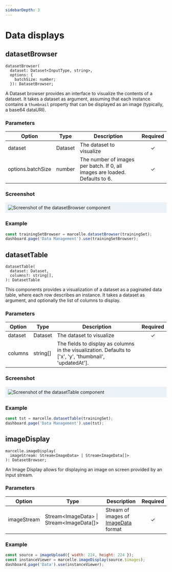 ```yaml
---
sidebarDepth: 3
---
```


# Data displays

## datasetBrowser

```tsx
datasetBrowser(
  dataset: Dataset<InputType, string>,
  options: {
    batchSize: number;
  }): DatasetBrowser;
```

A Dataset browser provides an interface to visualize the contents of a dataset. It takes a dataset as argument, assuming that each instance contains a `thumbnail` property that can be displayed as an image (typically, a base64 dataURI).

### Parameters

| Option            | Type    | Description                                                                 | Required |
| ----------------- | ------- | --------------------------------------------------------------------------- | :------: |
| dataset           | Dataset | The dataset to visualize                                                    |    ✓     |
| options.batchSize | number  | The number of images per batch. If 0, all images are loaded. Defaults to 6. |    ✓     |

### Screenshot

<div style="background: rgb(237, 242, 247); padding: 8px; margin-top: 1rem;">
  <img src="./images/dataset-browser.png" alt="Screenshot of the datasetBrowser component">
</div>

### Example

```js
const trainingSetBrowser = marcelle.datasetBrowser(trainingSet);
dashboard.page('Data Management').use(trainingSetBrowser);
```

## datasetTable

```tsx
datasetTable(
  dataset: Dataset,
  columns?: string[],
): DatasetTable
```

This components provides a visualization of a dataset as a paginated data table, where each row describes an instance. It takes a dataset as argument, and optionally the list of columns to display.

### Parameters

| Option  | Type     | Description                                                                                              | Required |
| ------- | -------- | -------------------------------------------------------------------------------------------------------- | :------: |
| dataset | Dataset  | The dataset to visualize                                                                                 |    ✓     |
| columns | string[] | The fields to display as columns in the visualization. Defaults to ['x', 'y', 'thumbnail', 'updatedAt']. |          |

### Screenshot

<div style="background: rgb(237, 242, 247); padding: 8px; margin-top: 1rem;">
  <img src="./images/dataset-table.png" alt="Screenshot of the datasetTable component">
</div>

### Example

```js
const tst = marcelle.datasetTable(trainingSet);
dashboard.page('Data Management').use(tst);
```

## imageDisplay

```tsx
marcelle.imageDisplay(
  imageStream: Stream<ImageData> | Stream<ImageData[]>
): DatasetBrowser;
```

An Image Display allows for displaying an image on screen provided by an input stream.

### Parameters

| Option      | Type                                         | Description                                                                                        | Required |
| ----------- | -------------------------------------------- | -------------------------------------------------------------------------------------------------- | :------: |
| imageStream | Stream\<ImageData\> \| Stream\<ImageData[]\> | Stream of images of [ImageData](https://developer.mozilla.org/en-US/docs/Web/API/ImageData) format |    ✓     |

<!-- ### Screenshot

<div style="background: rgb(237, 242, 247); padding: 8px; margin-top: 1rem;">
  <img src="./images/dataset-browser.png" alt="Screenshot of the datasetBrowser component">
</div> -->

### Example

```js
const source = imageUpload({ width: 224, height: 224 });
const instanceViewer = marcelle.imageDisplay(source.$images);
dashboard.page('Data').use(instanceViewer);
```
